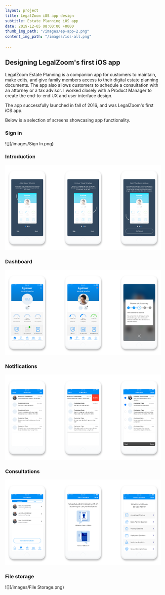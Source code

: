 ```yaml
---
layout: project
title: LegalZoom iOS app design
subtitle: Estate Planning iOS app
date: 2019-12-05 08:00:00 +0000
thumb_img_path: "/images/ep-app-2.png"
content_img_path: "/images/ios-all.png"

---
```

## Designing LegalZoom's first iOS app

LegalZoom Estate Planning is a companion app for customers to maintain, make edits, and give family members access to their digital estate planning documents. The app also allows customers to schedule a consultation with an attorney or a tax advisor. I worked closely with a Product Manager to create the end-to-end UX and user interface design.

The app successfully launched in fall of 2016, and was LegalZoom's first iOS app.

Below is a selection of screens showcasing app functionality.

### Sign in

![](/images/Sign In.png)

 

### Introduction

![](/images/Intro.png)

 

### Dashboard

![](/images/Dashboard.png)

 

### Notifications

![](/images/Notifications.png)

 

### Consultations

![](/images/Consultations.png)

 

### File storage

![](/images/File Storage.png)